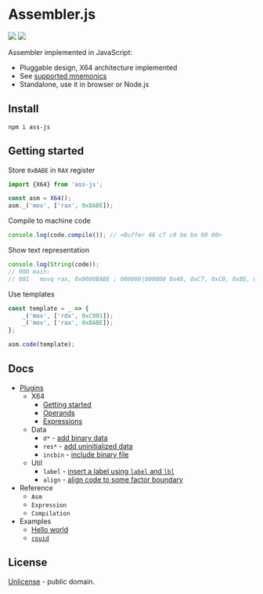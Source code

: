 # Assembler.js

[![][npm-badge]][npm-url] [![][travis-badge]][travis-url]

Assembler implemented in JavaScript:

  - Pluggable design, X64 architecture implemented
  - See [supported mnemonics](./mnemonics/x64/)
  - Standalone, use it in browser or Node.js

## Install

```shell
npm i ass-js
```

## Getting started

Store `0xBABE` in `RAX` register

```js
import {X64} from 'ass-js';

const asm = X64();
asm._('mov', ['rax', 0xBABE]);
```

Compile to machine code

```js
console.log(code.compile()); // <Buffer 48 c7 c0 be ba 00 00>
```

Show text representation

```js
console.log(String(code));
// 000 main:
// 001   movq rax, 0x0000BABE ; 000000|000000 0x48, 0xC7, 0xC0, 0xBE, 0xBA, 0x00, 0x00 7 bytes
```

Use templates

```js
const template = _ => {
    _('mov', ['rdx', 0xC001]);
    _('mov', ['rax', 0xBABE]);
};

asm.code(template);
```

## Docs

  - [Plugins](./docs/plugins.md)
    - X64
      - [Getting started](./docs/x64/getting-started.md)
      - [Operands](./docs/x64/operands.md)
      - [Expressions](./docs/x64/expressions.md)
    - Data
      - `d*` - [add binary data](./docs/data/db.md)
      - `res*` - [add uninitialized data](./docs/data/resb.md)
      - `incbin` - [include binary file](./docs/data/incbin.md)
    - Util
      - `label` - [insert a label using `label` and `lbl`](./docs/util/label.md)
      - `align` - [align code to some factor boundary](./docs/util/align.md)
  - Reference
    - `Asm`
    - `Expression`
    - `Compilation`
  - Examples
    - [Hello world](./docs/examples/hello_world.md)
    - [`cpuid`](./docs/examples/cpuid.md)

## License

[Unlicense](./LICENSE) - public domain.



[npm-url]: https://www.npmjs.com/package/ass-js
[npm-badge]: https://img.shields.io/npm/v/ass-js.svg
[travis-url]: https://travis-ci.org/streamich/ass-js
[travis-badge]: https://travis-ci.org/streamich/ass-js.svg?branch=master
